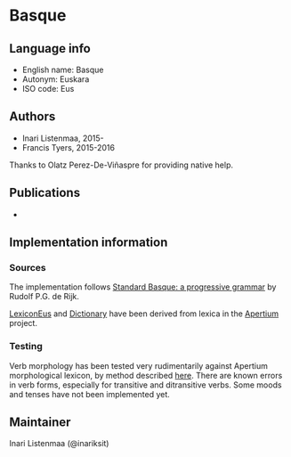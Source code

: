 # Basque

## Language info

* English name: Basque
* Autonym: Euskara
* ISO code: Eus

## Authors

* Inari Listenmaa, 2015-
* Francis Tyers, 2015-2016

Thanks to Olatz Perez-De-Viñaspre for providing native help.

## Publications

-

## Implementation information

### Sources
The implementation follows [Standard Basque: a progressive grammar](https://mitpress.mit.edu/books/standard-basque) by Rudolf P.G. de Rijk.

[LexiconEus](LexiconEus.gf) and [Dictionary](https://github.com/GrammaticalFramework/wide-coverage/blob/master/translator/DictionaryEus.gf) have been derived from lexica
in the [Apertium](https://github.com/apertium/apertium-eus) project.

### Testing

Verb morphology has been tested very rudimentarily against Apertium morphological
lexicon, by method described [here](tests#readme). There are known errors in verb forms,
especially for transitive and ditransitive verbs. Some moods and tenses have not been
implemented yet.

## Maintainer

Inari Listenmaa (@inariksit)
